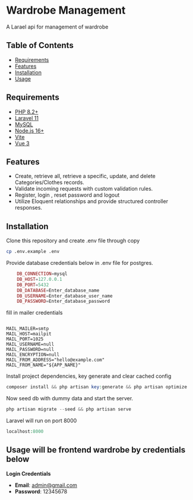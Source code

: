 Wardrobe Management
==========================

A Larael api for management of wardrobe 


Table of Contents
-----------------

* [Requirements](#requirements)
* [Features](#features)
* [Installation](#installation)
* [Usage](#usage)

Requirements
------------


* [PHP 8.2+][php]
* [Laravel 11][laravel]
* [MySQL][mysql]
* [Node.js 16+][node]
* [Vite][vite]
* [Vue 3][vue]


[php]: https://www.php.net/releases/
[laravel]: https://laravel.com/docs/11.x/installation
[mysql]: https://www.mysql.com/
[node]: https://nodejs.org
[vite]: https://vitejs.dev
[vue]: https://vuejs.org


Features
--------

- Create, retrieve all, retrieve a specific, update, and delete Categories/Clothes records.
- Validate incoming requests with custom validation rules.
- Register, login , reset password and logout
- Utilize Eloquent relationships and provide structured controller responses.


Installation
------------

Clone this repository and create .env file through copy

```bash
cp .env.example .env
```

Provide database credentials below in .env file for postgres.

```php
    DB_CONNECTION=mysql
    DB_HOST=127.0.0.1
    DB_PORT=5432
    DB_DATABASE=Enter_database_name
    DB_USERNAME=Enter_database_user_name
    DB_PASSWORD=Enter_database_password
```


fill in mailer credentials 

```

MAIL_MAILER=smtp
MAIL_HOST=mailpit
MAIL_PORT=1025
MAIL_USERNAME=null
MAIL_PASSWORD=null
MAIL_ENCRYPTION=null
MAIL_FROM_ADDRESS="hello@example.com"
MAIL_FROM_NAME="${APP_NAME}"
```
  
Install project dependencies, key generate and clear cached config

```php
composer install && php artisan key:generate && php artisan optimize
```
Now seed db with dummy data and start the server.

```php
php artisan migrate --seed && php artisan serve 
```

Laravel will run on port 8000 

```php
localhost:8000 
```

Usage will be frontend wardrobe by credentials below
------------

**Login Credentials**
   - **Email**: admin@gmail.com
   - **Password**: 12345678














